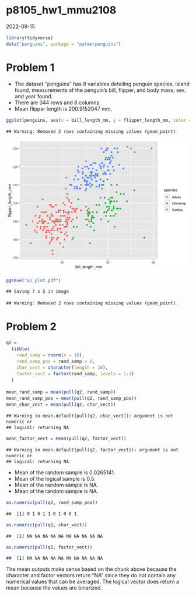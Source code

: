 p8105_hw1_mmu2108
================
2022-09-15

``` r
library(tidyverse)
data("penguins", package = "palmerpenguins")
```

# Problem 1

-   The dataset “penguins” has 8 variables detailing penguin species,
    island found, measurements of the penguin’s bill, flipper, and body
    mass, sex, and year found.
-   There are 344 rows and 8 columns.
-   Mean flipper length is 200.9152047 mm.

``` r
ggplot(penguins, aes(x = bill_length_mm, y = flipper_length_mm, color = species)) + geom_point()
```

    ## Warning: Removed 2 rows containing missing values (geom_point).

![](p8105_hw1_mmu2108_files/figure-gfm/scatterplot-1.png)<!-- -->

``` r
ggsave("q1_plot.pdf")
```

    ## Saving 7 x 5 in image

    ## Warning: Removed 2 rows containing missing values (geom_point).

# Problem 2

``` r
q2 =
  tibble(
    rand_samp = rnorm(n = 10),
    rand_samp_pos = rand_samp > 0,
    char_vect = character(length = 10),
    factor_vect = factor(rand_samp, levels = 1:3)
  )
  
mean_rand_samp = mean(pull(q2, rand_samp))
mean_rand_samp_pos = mean(pull(q2, rand_samp_pos))
mean_char_vect = mean(pull(q2, char_vect))
```

    ## Warning in mean.default(pull(q2, char_vect)): argument is not numeric or
    ## logical: returning NA

``` r
mean_factor_vect = mean(pull(q2, factor_vect))
```

    ## Warning in mean.default(pull(q2, factor_vect)): argument is not numeric or
    ## logical: returning NA

-   Mean of the random sample is 0.0265141.
-   Mean of the logical sample is 0.5.
-   Mean of the random sample is NA.
-   Mean of the random sample is NA.

``` r
as.numeric(pull(q2, rand_samp_pos))
```

    ##  [1] 0 1 0 1 1 0 1 0 0 1

``` r
as.numeric(pull(q2, char_vect))
```

    ##  [1] NA NA NA NA NA NA NA NA NA NA

``` r
as.numeric(pull(q2, factor_vect))
```

    ##  [1] NA NA NA NA NA NA NA NA NA NA

The mean outputs make sense based on the chunk above because the
character and factor vectors return “NA” since they do not contain any
numerical values that can be averaged. The logical vector does return a
mean because the values are binarized.
